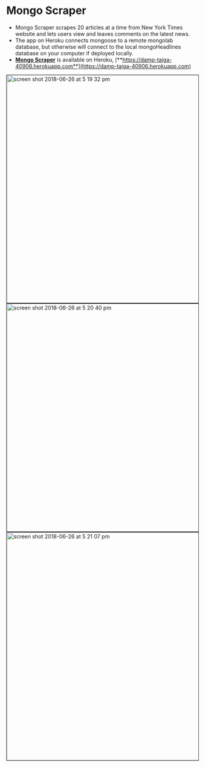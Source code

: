 # Mongo Scraper
- Mongo Scraper scrapes 20 articles at a time from New York Times website and lets users view and leaves comments on the latest news.
- The app on Heroku connects mongoose to a remote mongolab database, but otherwise will connect to the local mongoHeadlines database on your computer if deployed locally.
- [**Mongo Scraper**](https://damp-taiga-40906.herokuapp.com) is available on Heroku, [**https://damp-taiga-40906.herokuapp.com**](https://damp-taiga-40906.herokuapp.com)

<img width="600" border=1 alt="screen shot 2018-06-26 at 5 19 32 pm" src="https://user-images.githubusercontent.com/17929167/41939925-2c100956-7965-11e8-8a4a-302387be9aca.png">


<img width="600" border=1 alt="screen shot 2018-06-26 at 5 20 40 pm" src="https://user-images.githubusercontent.com/17929167/41940008-61f091d0-7965-11e8-9f82-edfbff7c7c29.png">


<img width="600" border=1 alt="screen shot 2018-06-26 at 5 21 07 pm" src="https://user-images.githubusercontent.com/17929167/41940019-6d01b996-7965-11e8-8dc5-0a882a0b29ef.png">
